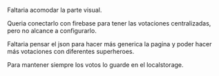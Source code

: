 Faltaria acomodar la parte visual.

Queria conectarlo con firebase para tener las votaciones centralizadas, pero no alcance a configurarlo.

Faltaria pensar el json para hacer más generica la pagina y poder hacer más votaciones con diferentes superheroes.

Para mantener siempre los votos lo guarde en el localstorage.
